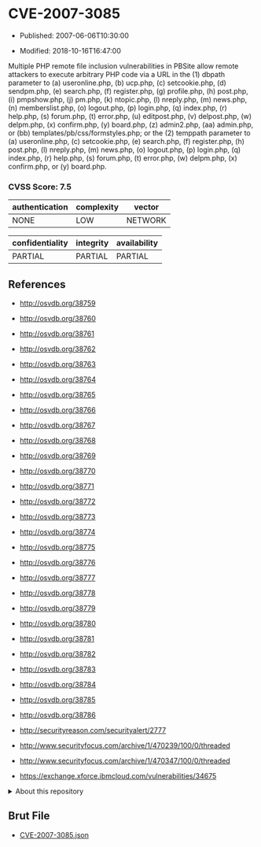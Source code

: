 # CVE-2007-3085

- Published: 2007-06-06T10:30:00

- Modified: 2018-10-16T16:47:00

Multiple PHP remote file inclusion vulnerabilities in PBSite allow remote attackers to execute arbitrary PHP code via a URL in the (1) dbpath parameter to (a) useronline.php, (b) ucp.php, (c) setcookie.php, (d) sendpm.php, (e) search.php, (f) register.php, (g) profile.php, (h) post.php, (i) pmpshow.php, (j) pm.php, (k) ntopic.php, (l) nreply.php, (m) news.php, (n) memberslist.php, (o) logout.php, (p) login.php, (q) index.php, (r) help.php, (s) forum.php, (t) error.php, (u) editpost.php, (v) delpost.php, (w) delpm.php, (x) confirm.php, (y) board.php, (z) admin2.php, (aa) admin.php, or (bb) templates/pb/css/formstyles.php; or the (2) temppath parameter to (a) useronline.php, (c) setcookie.php, (e) search.php, (f) register.php, (h) post.php, (l) nreply.php, (m) news.php, (o) logout.php, (p) login.php, (q) index.php, (r) help.php, (s) forum.php, (t) error.php, (w) delpm.php, (x) confirm.php, or (y) board.php.

### CVSS Score: **7.5**

| authentication | complexity | vector |
| --- | --- | --- |
| NONE | LOW | NETWORK |

| confidentiality | integrity | availability |
| --- | --- | --- |
| PARTIAL | PARTIAL | PARTIAL |

## References

* http://osvdb.org/38759

* http://osvdb.org/38760

* http://osvdb.org/38761

* http://osvdb.org/38762

* http://osvdb.org/38763

* http://osvdb.org/38764

* http://osvdb.org/38765

* http://osvdb.org/38766

* http://osvdb.org/38767

* http://osvdb.org/38768

* http://osvdb.org/38769

* http://osvdb.org/38770

* http://osvdb.org/38771

* http://osvdb.org/38772

* http://osvdb.org/38773

* http://osvdb.org/38774

* http://osvdb.org/38775

* http://osvdb.org/38776

* http://osvdb.org/38777

* http://osvdb.org/38778

* http://osvdb.org/38779

* http://osvdb.org/38780

* http://osvdb.org/38781

* http://osvdb.org/38782

* http://osvdb.org/38783

* http://osvdb.org/38784

* http://osvdb.org/38785

* http://osvdb.org/38786

* http://securityreason.com/securityalert/2777

* http://www.securityfocus.com/archive/1/470239/100/0/threaded

* http://www.securityfocus.com/archive/1/470347/100/0/threaded

* https://exchange.xforce.ibmcloud.com/vulnerabilities/34675

<details>
<summary>About this repository</summary> 

  This repository is part of the project [Live Hack CVE](https://github.com/Live-Hack-CVE). Main website can be found [www.live-hack.org](https://www.live-hack.org) 
  
  Made by [Sn0wAlice](https://github.com/Sn0wAlice) for the people that care about security and need to have a feed of the latest CVEs. Hope you enjoy it, don't forget to star the repo and follow me on [Twitter](https://twitter.com/Sn0wAlice) and [Github](https://github.com/Sn0wAlice). And that is my [personnal website](https://www.alice-snow.me/)

  - [Home Page](https://github.com/Live-Hack-CVE)
  - [Framework](https://github.com/Live-Hack-CVE/cve-framework)
  - [CVE database](https://github.com/Live-Hack-CVE/full_database)
  - [Changelog](https://github.com/Live-Hack-CVE/Changelog)
</details>

## Brut File

* [CVE-2007-3085.json](https://raw.githubusercontent.com/Live-Hack-CVE/full_database/main/cves/2007/CVE-2007-3085.json)

